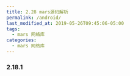 ```yaml
---
title: 2.28 mars源码解析
permalink: /android/
last_modified_at: 2019-05-26T09:45:06-05:00
tags:
  - mars 网络库
categories:
  - mars 网络库
---
```


### 2.18.1

